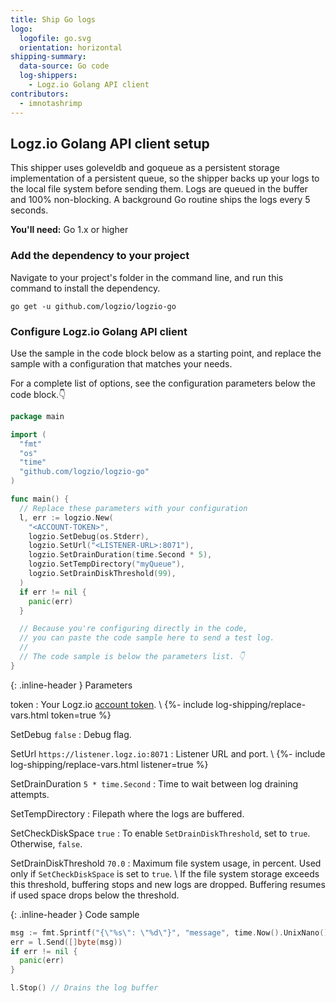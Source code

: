 ```yaml
---
title: Ship Go logs
logo:
  logofile: go.svg
  orientation: horizontal
shipping-summary:
  data-source: Go code
  log-shippers:
    - Logz.io Golang API client
contributors:
  - imnotashrimp
---
```


## Logz.io Golang API client setup

This shipper uses goleveldb and goqueue as a persistent storage implementation of a persistent queue, so the shipper backs up your logs to the local file system before sending them.
Logs are queued in the buffer and 100% non-blocking.
A background Go routine ships the logs every 5 seconds.

**You'll need:** Go 1.x or higher

### Add the dependency to your project

Navigate to your project's folder in the command line, and run this command to install the dependency.

```shell
go get -u github.com/logzio/logzio-go
```

### Configure Logz.io Golang API client

Use the sample in the code block below as a starting point, and replace the sample with a configuration that matches your needs.

For a complete list of options, see the configuration parameters below the code block.👇

```go
package main

import (
  "fmt"
  "os"
  "time"
  "github.com/logzio/logzio-go"
)

func main() {
  // Replace these parameters with your configuration
  l, err := logzio.New(
    "<ACCOUNT-TOKEN>",
    logzio.SetDebug(os.Stderr),
    logzio.SetUrl("<LISTENER-URL>:8071"),
    logzio.SetDrainDuration(time.Second * 5),
    logzio.SetTempDirectory("myQueue"),
    logzio.SetDrainDiskThreshold(99),
  )
  if err != nil {
    panic(err)
  }

  // Because you're configuring directly in the code,
  // you can paste the code sample here to send a test log.
  //
  // The code sample is below the parameters list. 👇
}
```

{: .inline-header }
Parameters

token <span class="required-param"></span>
: Your Logz.io [account token](https://app.logz.io/#/dashboard/settings/general). \\
  {%- include log-shipping/replace-vars.html token=true %}

SetDebug <span class="default-param">`false`</span>
: Debug flag.

SetUrl <span class="default-param">`https://listener.logz.io:8071`</span>
: Listener URL and port. \\
  {%- include log-shipping/replace-vars.html listener=true %}

SetDrainDuration <span class="default-param">`5 * time.Second`</span>
: Time to wait between log draining attempts.

SetTempDirectory
: Filepath where the logs are buffered.

SetCheckDiskSpace <span class="default-param"></span> `true`
: To enable `SetDrainDiskThreshold`, set to `true`. Otherwise, `false`.

SetDrainDiskThreshold <span class="default-param">`70.0`</span>
: Maximum file system usage, in percent.
  Used only if `SetCheckDiskSpace` is set to `true`. \\
  If the file system storage exceeds this threshold, buffering stops and new logs are dropped.
  Buffering resumes if used space drops below the threshold.

{: .inline-header }
Code sample

```go
msg := fmt.Sprintf("{\"%s\": \"%d\"}", "message", time.Now().UnixNano())
err = l.Send([]byte(msg))
if err != nil {
  panic(err)
}

l.Stop() // Drains the log buffer
```